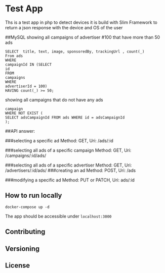 # Test App

Ths is a test app in php to detect devices
it is build with Slim Framework to return a json response with the device and OS of the user

##MySQL
showing all campaigns of advertiser #100 that have more than 50 ads

```
SELECT  title, text, image, sponsoredBy, trackingUrl , count(_)
From ads
WHERE
campaignId IN (SELECT
id
FROM
campaigns
WHERE
advertiserId = 100)
HAVING count(_) >= 50;
```

showing all campaigns that do not have any ads

```SELECT id FROM
campaign
WHERE NOT EXIST (
SELECT adsCampaignId FROM ads WHERE id = adsCampaignId
);
```

##API answer:

###selecting a specific ad
Method: GET, Uri: /ads/:id

###selecting all ads of a specific campaign
Method: GET, Uri: /campaigns/:id/ads/

###selecting all ads of a specific advertiser
Method: GET, Uri: /advertisers/:id/ads/
###creating an ad
Method: POST, Uri: /ads

###modifying a specific ad
Method: PUT or PATCH, Uri: ads/:id

## How to run locally

`docker-compose up -d`

The app should be accessible under `localhost:3000`

## Contributing

## Versioning

## License
````
